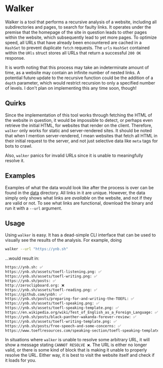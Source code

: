 # Walker

Walker is a tool that performs a recursive analysis of a website, including all subdirectories and pages, to search for faulty links. It operates under the premise that the homepage of the site in question leads to other pages within the website, which subsequently lead to yet more pages. To optimize speed, all URLs that have already been encountered are cached in a `HashSet` to prevent duplicate `fetch` requests. The `urls` `HashSet` contained within the `URls` struct stores all URLs that return a successful `200 OK` response. 

It is worth noting that this process may take an indeterminate amount of time, as a website may contain an infinite number of nested links. A potential future update to the recursive function could be the addition of a `depth` parameter, which would restrict recursion to only a specified number of levels. I don't plan on implementing this any time soon, though!

## Quirks

Since the implementation of this tool works through fetching the HTML of the website in question, it would be impossible to detect, or perhaps even retrieve the initial HTML, for websites that render on the client. Therefore, `walker` only works for static and server-rendered sites. It should be noted that when I mention server-rendered, I mean websites that fetch all HTML in their initial request to the server, and not just selective data like `meta` tags for bots to crawl.

Also, `walker` panics for invalid URLs since it is unable to meaningfully resolve it.

## Examples

Examples of what the data would look like after the process is over can be found in the [data](/data/) directory. All links in it are unique. However, the data simply only shows what links are _available_ on the website, and not if they are valid or not. To see what links are functional, download the binary and run it with a `--url` argument.

## Usage

Using `walker` is easy. It has a dead-simple CLI interface that can be used to visually see the results of the analysis. For example, doing

```bash
walker --url "https://ynb.sh"
```
...would result in:

```bash
https://ynb.sh: ✅
https://ynb.sh/assets/toefl-listening.png: ✅
https://ynb.sh/assets/toefl-writing.png: ✅
https://ynb.sh/posts: ✅
http://zeroclipboard.org: ❌
https://ynb.sh/assets/toefl-reading.png: ✅
https://github.com/ynbh: ✅
https://ynb.sh/posts/preparing-for-and-writing-the-TOEFL: ✅
https://ynb.sh/assets/toefl-speaking.png: ✅
https://ynb.sh/assets/toefl-speaking-template.png: ✅
https://en.wikipedia.org/wiki/Test_of_English_as_a_Foreign_Language: ✅
https://ynb.sh/posts/black-panther-wakanda-forever-review: ✅
https://ynb.sh/assets/toefl-writing-template.png: ✅
https://ynb.sh/posts/free-speech-and-some-concerns: ✅
https://www.toeflresources.com/speaking-section/toefl-speaking-templates: ✅
```
In situations where `walker` is unable to resolve some arbitrary URL, it will show a message stating `CANNOT RESOLVE ❌`. The URL is either no longer valid, or there is some kind of block that is making it unable to properly resolve the URL. Either way, it is best to visit the website itself and check if it loads for you.